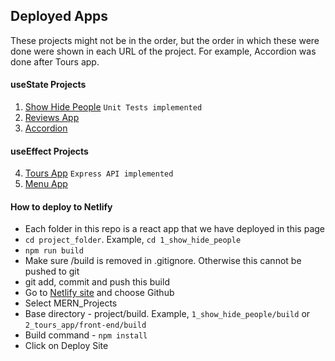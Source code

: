 ## Deployed Apps

These projects might not be in the order, but the order in which these were done were shown in each URL of the project. For example, Accordion was done after Tours app.

#### useState Projects

1. [Show Hide People](https://1-show-hide-people-app.netlify.app/) `Unit Tests implemented`
2. [Reviews App](https://2-reviews-app.netlify.app/)
3. [Accordion](https://4-accordion-questions-app.netlify.app/)

#### useEffect Projects

4. [Tours App](https://3-tours-app.netlify.app/) `Express API implemented`
5. [Menu App](https://5-menu-app.netlify.app/)

#### How to deploy to Netlify

- Each folder in this repo is a react app that we have deployed in this page
- `cd project_folder`. Example, `cd 1_show_hide_people`
- `npm run build`
- Make sure /build is removed in .gitignore. Otherwise this cannot be pushed to git
- git add, commit and push this build
- Go to [Netlify site](https://app.netlify.com/start) and choose Github
- Select MERN_Projects
- Base directory - project/build. Example, `1_show_hide_people/build` or `2_tours_app/front-end/build`
- Build command - `npm install`
- Click on Deploy Site
